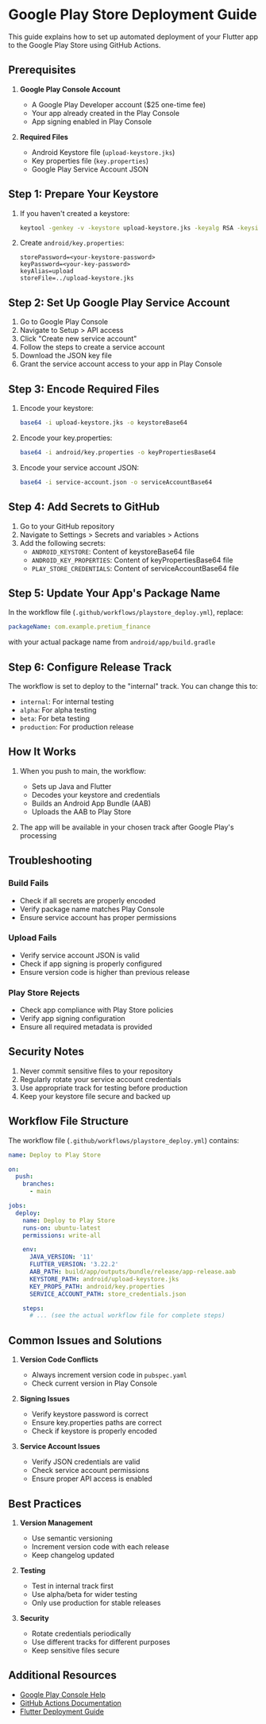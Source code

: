 # Google Play Store Deployment Guide

This guide explains how to set up automated deployment of your Flutter app to the Google Play Store using GitHub Actions.

## Prerequisites

1. **Google Play Console Account**
   - A Google Play Developer account ($25 one-time fee)
   - Your app already created in the Play Console
   - App signing enabled in Play Console

2. **Required Files**
   - Android Keystore file (`upload-keystore.jks`)
   - Key properties file (`key.properties`)
   - Google Play Service Account JSON

## Step 1: Prepare Your Keystore

1. If you haven't created a keystore:

   ```bash
   keytool -genkey -v -keystore upload-keystore.jks -keyalg RSA -keysize 2048 -validity 10000 -alias upload
   ```

2. Create `android/key.properties`:

   ```properties
   storePassword=<your-keystore-password>
   keyPassword=<your-key-password>
   keyAlias=upload
   storeFile=../upload-keystore.jks
   ```

## Step 2: Set Up Google Play Service Account

1. Go to Google Play Console
2. Navigate to Setup > API access
3. Click "Create new service account"
4. Follow the steps to create a service account
5. Download the JSON key file
6. Grant the service account access to your app in Play Console

## Step 3: Encode Required Files

1. Encode your keystore:

   ```bash
   base64 -i upload-keystore.jks -o keystoreBase64
   ```

2. Encode your key.properties:

   ```bash
   base64 -i android/key.properties -o keyPropertiesBase64
   ```

3. Encode your service account JSON:

   ```bash
   base64 -i service-account.json -o serviceAccountBase64
   ```

## Step 4: Add Secrets to GitHub

1. Go to your GitHub repository
2. Navigate to Settings > Secrets and variables > Actions
3. Add the following secrets:
   - `ANDROID_KEYSTORE`: Content of keystoreBase64 file
   - `ANDROID_KEY_PROPERTIES`: Content of keyPropertiesBase64 file
   - `PLAY_STORE_CREDENTIALS`: Content of serviceAccountBase64 file

## Step 5: Update Your App's Package Name

In the workflow file (`.github/workflows/playstore_deploy.yml`), replace:

```yaml
packageName: com.example.pretium_finance
```
with your actual package name from `android/app/build.gradle`

## Step 6: Configure Release Track

The workflow is set to deploy to the "internal" track. You can change this to:

- `internal`: For internal testing
- `alpha`: For alpha testing
- `beta`: For beta testing
- `production`: For production release

## How It Works

1. When you push to main, the workflow:
   - Sets up Java and Flutter
   - Decodes your keystore and credentials
   - Builds an Android App Bundle (AAB)
   - Uploads the AAB to Play Store

2. The app will be available in your chosen track after Google Play's processing

## Troubleshooting

### Build Fails

- Check if all secrets are properly encoded
- Verify package name matches Play Console
- Ensure service account has proper permissions

### Upload Fails

- Verify service account JSON is valid
- Check if app signing is properly configured
- Ensure version code is higher than previous release

### Play Store Rejects

- Check app compliance with Play Store policies
- Verify app signing configuration
- Ensure all required metadata is provided

## Security Notes

1. Never commit sensitive files to your repository
2. Regularly rotate your service account credentials
3. Use appropriate track for testing before production
4. Keep your keystore file secure and backed up

## Workflow File Structure

The workflow file (`.github/workflows/playstore_deploy.yml`) contains:

```yaml
name: Deploy to Play Store

on:
  push:
    branches:
      - main

jobs:
  deploy:
    name: Deploy to Play Store
    runs-on: ubuntu-latest
    permissions: write-all

    env:
      JAVA_VERSION: '11'
      FLUTTER_VERSION: '3.22.2'
      AAB_PATH: build/app/outputs/bundle/release/app-release.aab
      KEYSTORE_PATH: android/upload-keystore.jks
      KEY_PROPS_PATH: android/key.properties
      SERVICE_ACCOUNT_PATH: store_credentials.json

    steps:
      # ... (see the actual workflow file for complete steps)
```

## Common Issues and Solutions

1. **Version Code Conflicts**
   - Always increment version code in `pubspec.yaml`
   - Check current version in Play Console

2. **Signing Issues**
   - Verify keystore password is correct
   - Ensure key.properties paths are correct
   - Check if keystore is properly encoded

3. **Service Account Issues**
   - Verify JSON credentials are valid
   - Check service account permissions
   - Ensure proper API access is enabled

## Best Practices

1. **Version Management**
   - Use semantic versioning
   - Increment version code with each release
   - Keep changelog updated

2. **Testing**
   - Test in internal track first
   - Use alpha/beta for wider testing
   - Only use production for stable releases

3. **Security**
   - Rotate credentials periodically
   - Use different tracks for different purposes
   - Keep sensitive files secure

## Additional Resources

- [Google Play Console Help](https://support.google.com/googleplay/android-developer)
- [GitHub Actions Documentation](https://docs.github.com/en/actions)
- [Flutter Deployment Guide](https://flutter.dev/docs/deployment/android) 